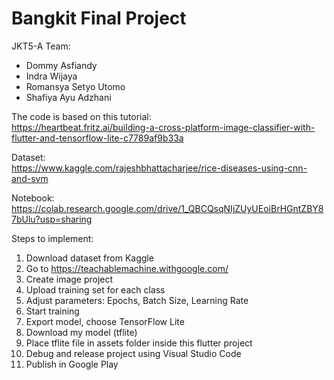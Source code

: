 # Bangkit Final Project

JKT5-A Team:  
- Dommy Asfiandy  
- Indra Wijaya  
- Romansya Setyo Utomo  
- Shafiya Ayu Adzhani  
    
The code is based on this tutorial:  
https://heartbeat.fritz.ai/building-a-cross-platform-image-classifier-with-flutter-and-tensorflow-lite-c7789af9b33a    

Dataset:  
https://www.kaggle.com/rajeshbhattacharjee/rice-diseases-using-cnn-and-svm    

Notebook:    
https://colab.research.google.com/drive/1_QBCQsqNIjZUyUEoiBrHGntZBY87bUlu?usp=sharing      

Steps to implement:  
1. Download dataset from Kaggle
2. Go to https://teachablemachine.withgoogle.com/
3. Create image project
4. Upload training set for each class
5. Adjust parameters: Epochs, Batch Size, Learning Rate
6. Start training
7. Export model, choose TensorFlow Lite
8. Download my model (tflite)
9. Place tflite file in assets folder inside this flutter project
10. Debug and release project using Visual Studio Code
11. Publish in Google Play
